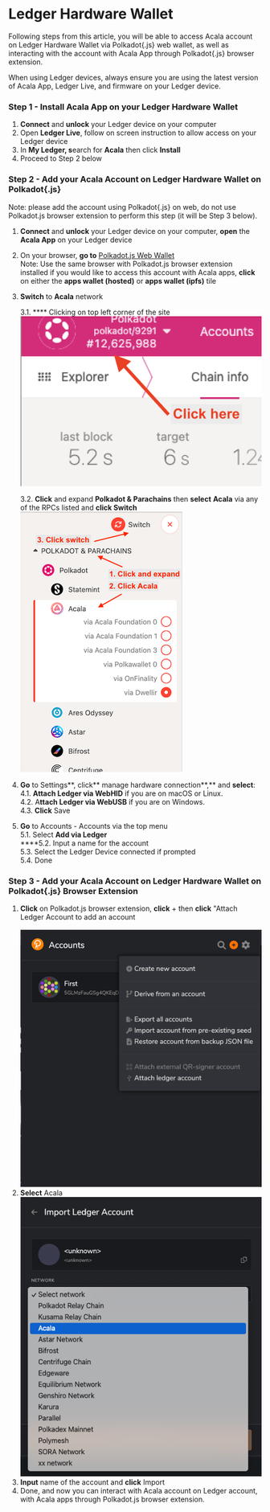# Ledger Hardware Wallet

Following steps from this article, you will be able to access Acala account on Ledger Hardware Wallet via Polkadot{.js} web wallet, as well as interacting with the account with Acala App through Polkadot{.js} browser extension.

When using Ledger devices, always ensure you are using the latest version of Acala App, Ledger Live, and firmware on your Ledger device.

### Step 1 - Install Acala App on your Ledger Hardware Wallet

1. **Connect** and **unlock** your Ledger device on your computer
2. Open **Ledger Live**, follow on screen instruction to allow access on your Ledger device
3. In **My Ledger, s**earch for **Acala** then click **Install**
4. Proceed to Step 2 below

### Step 2 - Add your Acala Account on Ledger Hardware Wallet on Polkadot{.js}

Note: please add the account using Polkadot{.js} on web, do not use Polkadot.js browser extension to perform this step (it will be Step 3 below).

1. **Connect** and **unlock** your Ledger device on your computer, **open** the **Acala App** on your Ledger device
2. On your browser, **go to** [Polkadot.js Web Wallet](https://polkadot.js.org/)\
   Note: Use the same browser with Polkadot.js browser extension installed if you would like to  access this account with Acala apps, **click** on either the **apps wallet (hosted)** or **apps wallet (ipfs)** tile
3.  **Switch** to **Acala** network&#x20;

    3.1. **** Clicking on top left corner of the site\
    ![](<../../../../.gitbook/assets/image (38).png>)

    3.2. **Click** and expand **Polkadot & Parachains** then **select** **Acala** via any of the RPCs listed and **click Switch**\
    ****![](<../../../../.gitbook/assets/image (47).png>)****
4. **Go** to Settings**, click** manage hardware connection**,** and **select**:\
   4.1. **Attach Ledger via WebHID** if you are on macOS or Linux.\
   4.2. A**ttach Ledger via WebUSB** if you are on Windows.\
   4.3. **Click** Save
5. **Go** to Accounts - Accounts via the top menu\
   5.1. Select **Add via Ledger**\
   ****5.2. Input a name for the account\
   5.3. Select the Ledger Device connected if prompted\
   5.4. Done

### Step 3 - Add your Acala Account on Ledger Hardware Wallet on Polkadot{.js} Browser Extension

1. **Click** on Polkadot.js browser extension, **click** + then **click** "Attach Ledger Account to add an account\
   \
   ![](<../../../../.gitbook/assets/image (41).png>)
2. **Select** Acala\
   ![](<../../../../.gitbook/assets/image (42).png>)
3. **Input** name of the account and **click** Import
4. Done, and now you can interact with Acala account on Ledger account, with Acala apps through Polkadot.js browser extension.&#x20;
